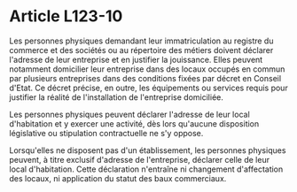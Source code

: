 # Article L123-10

<p>Les personnes physiques demandant leur immatriculation au registre du commerce et des sociétés ou au répertoire des métiers doivent déclarer l'adresse de leur entreprise et en justifier la jouissance. Elles peuvent notamment domicilier leur entreprise dans des locaux occupés en commun par plusieurs entreprises dans des conditions fixées par décret en Conseil d'Etat. Ce décret précise, en outre, les équipements ou services requis pour justifier la réalité de l'installation de l'entreprise domiciliée. </p><p>Les personnes physiques peuvent déclarer l'adresse de leur local d'habitation et y exercer une activité, dès lors qu'aucune disposition législative ou stipulation contractuelle ne s'y oppose.</p><p>Lorsqu'elles ne disposent pas d'un établissement, les personnes physiques peuvent, à titre exclusif d'adresse de l'entreprise, déclarer celle de leur local d'habitation. Cette déclaration n'entraîne ni changement d'affectation des locaux, ni application du statut des baux commerciaux.</p>